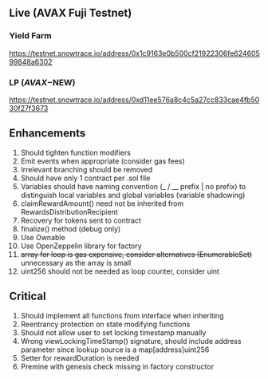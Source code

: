 ## Live (AVAX Fuji Testnet)

### Yield Farm
https://testnet.snowtrace.io/address/0x1c9163e0b500cf21922306fe62460599848a6302

### LP ($AVAX-$NEW)
https://testnet.snowtrace.io/address/0xd11ee576a8c4c5a27cc833cae4fb5030f27f3673

## Enhancements

1. Should tighten function modifiers
2. Emit events when appropriate (consider gas fees)
3. Irrelevant branching should be removed
4. Should have only 1 contract per .sol file
5. Variables should have naming convention (_ / __ prefix | no prefix) to distinguish local variables and global variables (variable shadowing)
6. claimRewardAmount() need not be inherited from RewardsDistributionRecipient
7. Recovery for tokens sent to contract
8. finalize() method (debug only)
9. Use Ownable
10. Use OpenZeppelin library for factory
11. ~~array for loop is gas expensive, consider alternatives (EnumerableSet)~~ unnecessary as the array is small
12. uint256 should not be needed as loop counter, consider uint

## Critical

1. Should implement all functions from interface when inheriting
2. Reentrancy protection on state modifying functions
3. Should not allow user to set locking timestamp manually
4. Wrong viewLockingTimeStamp() signature, should include address parameter since lookup source is a map[address]uint256
5. Setter for rewardDuration is needed
6. Premine with genesis check missing in factory constructor
